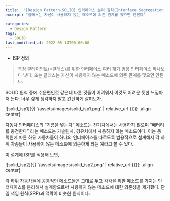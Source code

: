 ```yaml
---
title:  "[Design Pattern-SOLID] 인터페이스 분리 원칙(Interface Segregation Principle)"
excerpt: "클래스는 자신이 사용하지 않는 메소드에 의존 관계를 맺으면 안된다"

categories:
  - Design Pattern
tags:
  - SOLID
last_modified_at: 2022-05-14T00:00:00
---
```



- ISP 정의

> 특정 클라이언트(=클래스)를 위한 인터페이스 여러 개가 범용 인터페이스 하나보다 낫다.
또는 클래스는 자신이 사용하지 않는 메소드에 의존 관계를 맺으면 안된다.
> 

SOLID 원칙 중에 쉬운편인것 같은데 다른 것들이 어려워서 이것도 어려운 듯한 느낌마저 든다. 너무 깊게 생각하지 말고 간단하게 살펴보자.

![solid_isp1]({{ '/assets/images/solid_isp1.png' | relative_url }}){: .align-center}

자동차 인터페이스의 “기름을 넣는다” 메소드는 전기차에서는 사용하지 않으며 “배터리를 충전한다” 라는 메소드는 가솔린차, 경유차에서 사용하지 않는 메소드이다. 
이는 동력원에 따른 하위 자동차들이 하나의 인터페이스를 따르도록 범용적으로 설계해서 각 하위 차종들이 사용하지 않는 메소드에 의존하게 되는 예라고 볼 수 있다.

이 설계에 ISP를 적용해 보면,

![solid_isp2]({{ '/assets/images/solid_isp2.png' | relative_url }}){: .align-center}

각 하위 자동차들에 공통적인 메소드들은 그대로 두고 각각을 위한 메소드를 가지는 인터페이스를 분리해서 설계함으로써 사용하지 않는 메소드에 대한 의존성을 제거했다.
단일 책임 원칙(SRP)과 맥락이 비슷한 원칙이다.